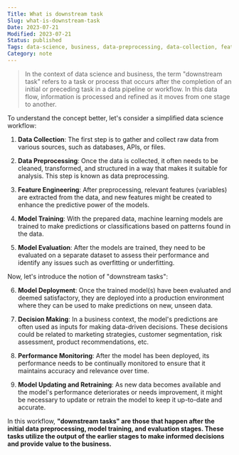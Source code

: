 ```yaml
---
Title: What is downstream task
Slug: what-is-downstream-task
Date: 2023-07-21
Modified: 2023-07-21
Status: published
Tags: data-science, business, data-preprocessing, data-collection, feature-engineering, model-training, model-evaluation, decision-making
Category: note
---
```

> In the context of data science and business, the term "downstream task" refers to a task or process that occurs after the completion of an initial or preceding task in a data pipeline or workflow. In this data flow, information is processed and refined as it moves from one stage to another.

To understand the concept better, let's consider a simplified data science workflow:

1. **Data Collection**: The first step is to gather and collect raw data from various sources, such as databases, APIs, or files.
    
2. **Data Preprocessing**: Once the data is collected, it often needs to be cleaned, transformed, and structured in a way that makes it suitable for analysis. This step is known as data preprocessing.
    
3. **Feature Engineering**: After preprocessing, relevant features (variables) are extracted from the data, and new features might be created to enhance the predictive power of the models.
    
4. **Model Training**: With the prepared data, machine learning models are trained to make predictions or classifications based on patterns found in the data.
    
5. **Model Evaluation**: After the models are trained, they need to be evaluated on a separate dataset to assess their performance and identify any issues such as overfitting or underfitting.
    

Now, let's introduce the notion of "downstream tasks":

6. **Model Deployment**: Once the trained model(s) have been evaluated and deemed satisfactory, they are deployed into a production environment where they can be used to make predictions on new, unseen data.
    
7. **Decision Making**: In a business context, the model's predictions are often used as inputs for making data-driven decisions. These decisions could be related to marketing strategies, customer segmentation, risk assessment, product recommendations, etc.
    
8. **Performance Monitoring**: After the model has been deployed, its performance needs to be continually monitored to ensure that it maintains accuracy and relevance over time.
    
9. **Model Updating and Retraining**: As new data becomes available and the model's performance deteriorates or needs improvement, it might be necessary to update or retrain the model to keep it up-to-date and accurate.
    

In this workflow, **"downstream tasks" are those that happen after the initial data preprocessing, model training, and evaluation stages. These tasks utilize the output of the earlier stages to make informed decisions and provide value to the business.** 